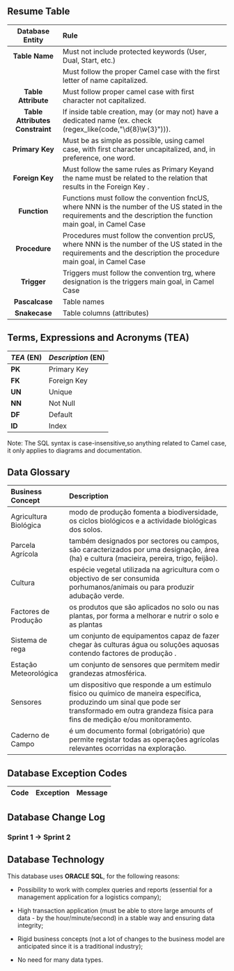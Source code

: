 ## Resume Table

|         Database Entity         | Rule                                                                                                                                                                 |
|:-------------------------------:|:---------------------------------------------------------------------------------------------------------------------------------------------------------------------|
|         **Table Name**          | Must not include protected keywords  (User, Dual, Start, etc.)                                                                                                       |
|                                 | Must follow the proper Camel case with the first letter of name capitalized.                                                                                         |
|       **Table Attribute**       | Must follow proper camel case with first character not capitalized.                                                                                                  |
| **Table Attributes Constraint** | If inside table creation, may (or may not) have a dedicated name (ex. check (regex_like(code,"\d{8}\w{3}"))).                                                        |
|         **Primary Key**         | Must be as simple as possible, using camel case, with first character uncapitalized, and, in preference, one word.                                                   |
|         **Foreign Key**         | Must follow the same rules as Primary Keyand the name must be related to the relation that results in the Foreign Key .                                              |
|          **Function**           | Functions must follow the convention fncUS, where NNN is the number of the US stated in the requirements and the description the function main goal, in Camel Case   |                                                                                                                                                                                                                                                                                                                        |
|          **Procedure**          | Procedures must follow the convention prcUS, where NNN is the number of the US stated in the requirements and the description the procedure main goal, in Camel Case |
|           **Trigger**           | Triggers must follow the convention trg, where designation is the triggers main goal, in Camel Case                                                                  |
|         **Pascalcase**          | Table names                                                                                                                                                          |
|          **Snakecase**          | Table columns (attributes)                                                                                                                                           |


## Terms, Expressions and Acronyms (TEA)

| **_TEA_** (EN) | **_Description_** (EN) |
|:---------------|:-----------------------|
| **PK**         | Primary Key            |
| **FK**         | Foreign Key            |
| **UN**         | Unique                 |
| **NN**         | Not Null               |
| **DF**         | Default                |
| **ID**         | Index                  |

Note: The SQL syntax is case-insensitive,so anything related to Camel case, it only applies to diagrams and documentation.
## Data Glossary

| **Business Concept**  | **Description**                                                                                                                                                                                    |
|:----------------------|:---------------------------------------------------------------------------------------------------------------------------------------------------------------------------------------------------|
| Agricultura Biológica | modo de produção fomenta a biodiversidade, os ciclos biológicos e a actividade biológicas dos solos.                                                                                               |
| Parcela Agrícola      | também designados por sectores ou campos, são caracterizados por uma designação, área (ha) e cultura (macieira, pereira, trigo, feijão).                                                           |
| Cultura               | espécie vegetal utilizada na agricultura com o objectivo de ser consumida porhumanos/animais  ou para produzir adubação verde.                                                                     |
| Factores de Produção  | os produtos que são aplicados no solo ou nas plantas, por forma a melhorar e nutrir o solo e as plantas                                                                                            |
| Sistema de rega       | um conjunto de equipamentos capaz de fazer chegar às culturas água ou soluções aquosas contendo factores de produção .                                                                             |
| Estação Meteorológica | um conjunto de sensores que permitem medir grandezas atmosférica.                                                                                                                                  |
| Sensores              | um dispositivo que responde a um estímulo físico ou químico de maneira específica, produzindo um sinal que pode ser transformado em outra grandeza física para fins de medição e/ou monitoramento. |
| Caderno de Campo      | é um documento formal (obrigatório) que permite registar todas as operações agrícolas relevantes ocorridas na exploração.                                                                          |



## Database Exception Codes
| **Code** | **Exception** | **Message** |
|:---------|:--------------|:------------|


## Database Change Log

### Sprint 1 -> Sprint 2




## Database Technology

This database uses **ORACLE SQL**, for the following reasons:

- Possibility to work with complex queries and reports (essential for a management application for a logistics company);

- High transaction application (must be able to store large amounts of data -  by the hour/minute/second) in a stable way and ensuring data integrity;

- Rigid business concepts (not a lot of changes to the business model are anticipated since it is a traditional industry);

- No need for many data types.



